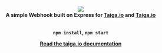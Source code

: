<div align="center">
  <img src="https://cdn.discordapp.com/attachments/596130529129005056/596406037859401738/favicon.png"><br>
  <b>A simple Webhook built on Express for <a href="https://taiga.io/">Taiga.io</a> and <a href="https://discordapp.com/">Taiga.io</a><b>
  <br><br>

  `npm install`, `npm start`

  <a href="http://taigaio.github.io/taiga-doc/dist/webhooks.html">Read the taiga.io documentation</a>
</div>
